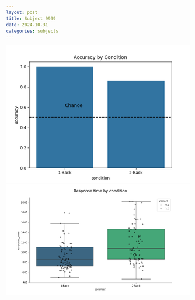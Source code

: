 ```yaml
---
layout: post
title: Subject 9999
date: 2024-10-31
categories: subjects
---
```


![](data/9999/run-21/9999_ATS_acc.png)
![](data/9999/run-21/9999_ATS_rt.png)
